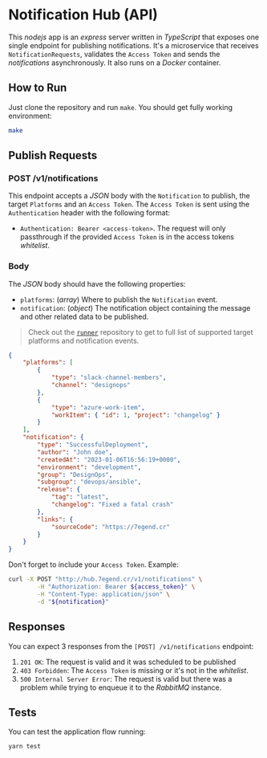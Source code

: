 # Notification Hub (API)

This _nodejs_ app is an _express_ server written in _TypeScript_ that exposes one single endpoint for publishing notifications. It's a microservice that receives `NotificationRequests`, validates the `Access Token` and sends the _notifications_ asynchronously. It also runs on a _Docker_ container.

## How to Run

Just clone the repository and run `make`. You should get fully working environment:

```bash
make
```

## Publish Requests

### POST /v1/notifications

This endpoint accepts a _JSON_ body with the `Notification` to publish, the target `Platforms` and an `Access Token`. The `Access Token` is sent using the `Authentication` header with the following format:

-   `Authentication: Bearer <access-token>`. The request will only passthrough if the provided `Access Token` is in the access tokens _whitelist_.

### Body

The _JSON_ body should have the following properties:

-   `platforms`: (_array_) Where to publish the `Notification` event.
-   `notification`: (_object_) The notification object containing the message and other related data to be published.

> Check out the [`runner`](https://gitlab.com/7egend/projects/home/microservices/notification-hub/server/api) repository to get to full list of supported target platforms and notification events.

```json
{
    "platforms": [
        {
            "type": "slack-channel-members",
            "channel": "designops"
        },
        {
            "type": "azure-work-item",
            "workItem": { "id": 1, "project": "changelog" }
        }
    ],
    "notification": {
        "type": "SuccessfulDeployment",
        "author": "John doe",
        "createdAt": "2023-01-06T16:56:19+0000",
        "environment": "development",
        "group": "DesignOps",
        "subgroup": "devops/ansible",
        "release": {
            "tag": "latest",
            "changelog": "Fixed a fatal crash"
        },
        "links": {
            "sourceCode": "https://7egend.cr"
        }
    }
}
```

Don't forget to include your `Access Token`. Example:

```bash
curl -X POST "http://hub.7egend.cr/v1/notifications" \
		-H "Authorization: Bearer ${access_token}" \
		-H "Content-Type: application/json" \
		-d "${notification}"
```

## Responses

You can expect 3 responses from the `[POST] /v1/notifications` endpoint:

1. `201 OK`: The request is valid and it was scheduled to be published
2. `403 Forbidden`: The `Access Token` is missing or it's not in the _whitelist_.
3. `500 Internal Server Error`: The request is valid but there was a problem while trying to enqueue it to the _RabbitMQ_ instance.

## Tests

You can test the application flow running:

```bash
yarn test
```
